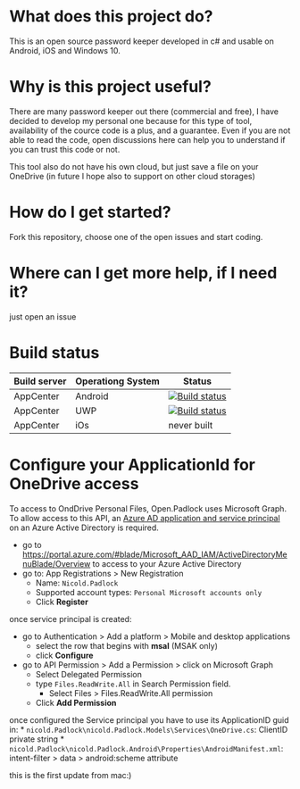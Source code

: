 # What does this project do?

This is an open source password keeper developed in c# and usable on Android, iOS and Windows 10.

# Why is this project useful?

There are many password keeper out there (commercial and free), I have decided to develop my personal one because for this type of tool, availability of the cource code is a plus, and a guarantee. Even if you are not able to read the code, open discussions here can help you to understand if you can trust this code or not.

This tool also do not have his own cloud, but just save a file on your OneDrive (in future I hope also to support on other cloud storages)

# How do I get started?
Fork this repository, choose one of the open issues and start coding.

# Where can I get more help, if I need it?
just open an issue

# Build status
|Build server   | Operationg System  | Status  
|---|---|---
|  AppCenter |  Android | [![Build status](https://build.appcenter.ms/v0.1/apps/90672336-6ebb-43b7-9768-1b73806603a4/branches/master/badge)](https://appcenter.ms) |
|  AppCenter |  UWP | [![Build status](https://build.appcenter.ms/v0.1/apps/22192568-d4b0-4018-9b77-07361c3be646/branches/master/badge)](https://appcenter.ms)  |
|  AppCenter | iOs  |  never built  |

# Configure your ApplicationId for OneDrive access  
To access to OndDrive Personal Files, Open.Padlock uses Microsoft Graph. To allow access to this API, an [Azure AD application and service principal](https://docs.microsoft.com/en-us/azure/active-directory/develop/howto-create-service-principal-portal#register-an-application-with-azure-ad-and-create-a-service-principal) on an Azure Active Directory is required.

* go to https://portal.azure.com/#blade/Microsoft_AAD_IAM/ActiveDirectoryMenuBlade/Overview to access to your Azure Active Directory
* go to: App Registrations > New Registration
  * Name: `Nicold.Padlock`
  * Supported account types: `Personal Microsoft accounts only`
  * Click **Register**
  
once service principal is created:

* go to Authentication > Add a platform > Mobile and desktop applications
  * select the row that begins with **msal** (MSAK only)
  * click **Configure**
* go to API Permission > Add a Permission > click on Microsoft Graph
  * Select Delegated Permission
  * type `Files.ReadWrite.All` in Search Permission field.
    * Select Files > Files.ReadWrite.All permission
  * Click **Add Permission**
  
once configured the Service principal you have to use its ApplicationID guid in:
    * `nicold.Padlock\nicold.Padlock.Models\Services\OneDrive.cs`: ClientID private string
    * `nicold.Padlock\nicold.Padlock.Android\Properties\AndroidManifest.xml`: intent-filter > data > android:scheme attribute
  
this is the first update from mac:)
